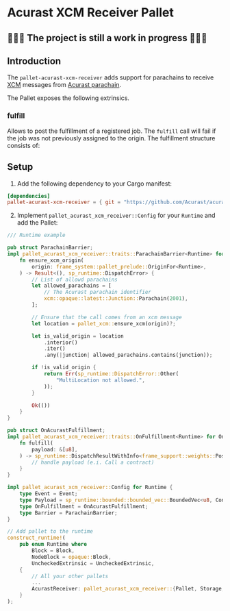 # Acurast XCM Receiver Pallet

## 🚧🚧🚧 The project is still a work in progress 🚧🚧🚧

## Introduction

The `pallet-acurast-xcm-receiver` adds support for parachains to receive [XCM](https://wiki.polkadot.network/docs/learn-xcm) messages from [Acurast parachain](https://docs.acurast.com/).

The Pallet exposes the following extrinsics.

### fulfill

Allows to post the fulfillment of a registered job. The `fulfill` call will fail if the job was not previously assigned to the origin. The fulfillment structure consists of:

## Setup

1. Add the following dependency to your Cargo manifest:

```toml
[dependencies]
pallet-acurast-xcm-receiver = { git = "https://github.com/Acurast/acurast-core.git" }
```

2. Implement `pallet_acurast_xcm_receiver::Config` for your `Runtime` and add the Pallet:

```rust
/// Runtime example

pub struct ParachainBarrier;
impl pallet_acurast_xcm_receiver::traits::ParachainBarrier<Runtime> for ParachainBarrier {
	fn ensure_xcm_origin(
		origin: frame_system::pallet_prelude::OriginFor<Runtime>,
	) -> Result<(), sp_runtime::DispatchError> {
		// List of allowd parachains
		let allowed_parachains = [
			// The Acurast parachain identifier
			xcm::opaque::latest::Junction::Parachain(2001),
		];

		// Ensure that the call comes from an xcm message
		let location = pallet_xcm::ensure_xcm(origin)?;

		let is_valid_origin = location
			.interior()
			.iter()
			.any(|junction| allowed_parachains.contains(junction));

		if !is_valid_origin {
			return Err(sp_runtime::DispatchError::Other(
				"MultiLocation not allowed.",
			));
		}

		Ok(())
	}
}

pub struct OnAcurastFulfillment;
impl pallet_acurast_xcm_receiver::traits::OnFulfillment<Runtime> for OnAcurastFulfillment {
	fn fulfill(
		payload: &[u8],
	) -> sp_runtime::DispatchResultWithInfo<frame_support::weights::PostDispatchInfo> {
        // handle payload (e.i. Call a contract)
	}
}

impl pallet_acurast_xcm_receiver::Config for Runtime {
	type Event = Event;
	type Payload = sp_runtime::bounded::bounded_vec::BoundedVec<u8, ConstU32<128>>;
	type OnFulfillment = OnAcurastFulfillment;
	type Barrier = ParachainBarrier;
}

// Add pallet to the runtime
construct_runtime!(
	pub enum Runtime where
		Block = Block,
		NodeBlock = opaque::Block,
		UncheckedExtrinsic = UncheckedExtrinsic,
	{
		// All your other pallets
        ...
		AcurastReceiver: pallet_acurast_xcm_receiver::{Pallet, Storage, Call, Event<T>};
	}
);
```
